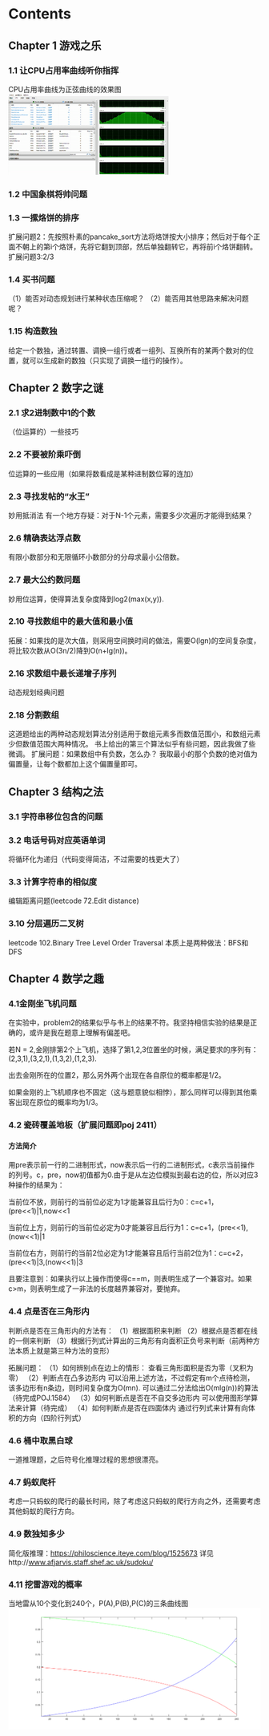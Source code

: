 # Contents
## Chapter 1 游戏之乐
### 1.1 让CPU占用率曲线听你指挥
CPU占用率曲线为正弦曲线的效果图
<img src="https://github.com/luochonghai/BeautyOfProgramming/blob/master/Fun_In_Games/1.1/20sec.gif"  alt="1.1图"/>
### 1.2 中国象棋将帅问题
### 1.3 一摞烙饼的排序
扩展问题2：先按照朴素的pancake_sort方法将烙饼按大小排序；然后对于每个正面不朝上的第i个烙饼，先将它翻到顶部，然后单独翻转它，再将前i个烙饼翻转。 
<br/>扩展问题3:2/3
### 1.4 买书问题
（1）能否对动态规划进行某种状态压缩呢？
（2）能否用其他思路来解决问题呢？
### 1.15 构造数独
给定一个数独，通过转置、调换一组行或者一组列、互换所有的某两个数对的位置，就可以生成新的数独（只实现了调换一组行的操作）。

## Chapter 2 数字之谜
### 2.1 求2进制数中1的个数
（位运算的）一些技巧
### 2.2 不要被阶乘吓倒
位运算的一些应用（如果将数看成是某种进制数位幂的连加）
### 2.3 寻找发帖的“水王”
妙用抵消法
有一个地方存疑：对于N-1个元素，需要多少次遍历才能得到结果？
### 2.6 精确表达浮点数
有限小数部分和无限循环小数部分的分母求最小公倍数。
### 2.7 最大公约数问题
妙用位运算，使得算法复杂度降到log2(max(x,y)).
### 2.10 寻找数组中的最大值和最小值
拓展：如果找的是次大值，则采用空间换时间的做法，需要O(lgn)的空间复杂度，将比较次数从O(3n/2)降到O(n+lg(n))。
### 2.16 求数组中最长递增子序列
动态规划经典问题
### 2.18 分割数组
这道题给出的两种动态规划算法分别适用于数组元素多而数值范围小，和数组元素少但数值范围大两种情况。
书上给出的第三个算法似乎有些问题，因此我做了些微调。
扩展问题：如果数组中有负数，怎么办？
我取最小的那个负数的绝对值为偏置量，让每个数都加上这个偏置量即可。

## Chapter 3 结构之法
### 3.1 字符串移位包含的问题
### 3.2 电话号码对应英语单词
将循环化为递归（代码变得简洁，不过需要的栈更大了）
### 3.3 计算字符串的相似度
编辑距离问题(leetcode 72.Edit distance)
### 3.10 分层遍历二叉树
leetcode 102.Binary Tree Level Order Traversal
本质上是两种做法：BFS和DFS

## Chapter 4 数学之趣
### 4.1金刚坐飞机问题
在实验中，problem2的结果似乎与书上的结果不符。我坚持相信实验的结果是正确的，或许是我在题意上理解有偏差吧。

若N = 2,金刚排第2个上飞机，选择了第1,2,3位置坐的时候，满足要求的序列有：(2,3,1),(3,2,1),(1,3,2),(1,2,3).

出去金刚所在的位置2，那么另外两个出现在各自原位的概率都是1/2。

如果金刚的上飞机顺序也不固定（这与题意貌似相悖），那么同样可以得到其他乘客出现在原位的概率均为1/3。

### 4.2 瓷砖覆盖地板（扩展问题即poj 2411）
#### 方法简介
用pre表示前一行的二进制形式，now表示后一行的二进制形式，c表示当前操作的列号。c，pre，now初值都为0.由于是从左边位模拟到最右边的位，所以对应3种操作的结果为： 

当前位不放，则前行的当前位必定为1才能兼容且后行为0：c=c+1，(pre<<1)|1,now<<1 

当前位上方，则前行的当前位必定为0才能兼容且后行为1：c=c+1，(pre<<1),(now<<1)|1 

当前位右方，则前行的当前2位必定为1才能兼容且后行当前2位为1：c=c+2，(pre<<1)|3,(now<<1)|3 

且要注意到：如果执行以上操作而使得c==m，则表明生成了一个兼容对。如果c>m，则表明生成了一非法的长度越界兼容对，要抛弃。
### 4.4 点是否在三角形内
判断点是否在三角形内的方法有：
（1）根据面积来判断
（2）根据点是否都在线的一侧来判断
（3）根据行列式计算出的三角形有向面积正负号来判断（前两种方法本质上就是第三种方法的变形）

拓展问题：
（1）如何辨别点在边上的情形：
查看三角形面积是否为零（叉积为零）
（2）判断点在凸多边形内
可以沿用上述方法，不过假定有m个点待检测，该多边形有n条边，则时间复杂度为O(mn).
可以通过二分法给出O(mlg(n))的算法（待完成POJ.1584）
（3）如何判断点是否在不自交多边形内
可以使用图形学算法来计算（待完成）
（4）如何判断点是否在四面体内
通过行列式来计算有向体积的方向（四阶行列式）
### 4.6 桶中取黑白球
一道推理题，之后符号化推理过程的思想很漂亮。
### 4.7 蚂蚁爬杆
考虑一只蚂蚁的爬行的最长时间，除了考虑这只蚂蚁的爬行方向之外，还需要考虑其他蚂蚁的爬行方向。
### 4.9 数独知多少
简化版推理：https://philoscience.iteye.com/blog/1525673
详见http://www.afjarvis.staff.shef.ac.uk/sudoku/
### 4.11 挖雷游戏的概率
当地雷从10个变化到240个，P(A),P(B),P(C)的三条曲线图
<img src="https://github.com/luochonghai/BeautyOfProgramming/blob/master/Interest_On_Maths/4.11/values.png"  alt="4.11图"/>
